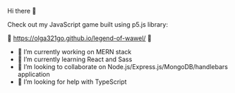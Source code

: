 Hi there 👋

Check out my JavaScript game built using p5.js library:

:star_struck: https://olga321go.github.io/legend-of-wawel/ :star_struck:


- 🔭 I’m currently working on MERN stack
- 🌱 I’m currently learning React and Sass
- 👯 I’m looking to collaborate on Node.js/Express.js/MongoDB/handlebars application
- 🤔 I’m looking for help with TypeScript
